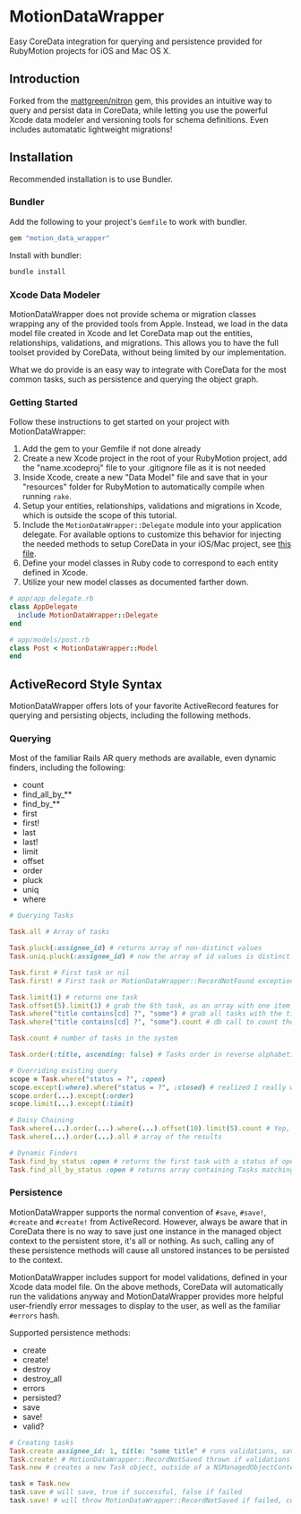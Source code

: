 # MotionDataWrapper
Easy CoreData integration for querying and persistence provided for RubyMotion projects for iOS and Mac OS X.

## Introduction
Forked from the [mattgreen/nitron](https://github.com/mattgreen/nitron/) gem, this provides an intuitive way to query and persist data in CoreData, while letting you use the powerful Xcode data modeler and versioning tools for schema definitions.  Even includes automatatic lightweight migrations!

## Installation
Recommended installation is to use Bundler.

### Bundler

Add the following to your project's `Gemfile` to work with bundler.

```ruby
gem "motion_data_wrapper"
```

Install with bundler:

```ruby
bundle install
```

### Xcode Data Modeler
MotionDataWrapper does not provide schema or migration classes wrapping any of the provided tools from Apple. Instead, we load in the data model file created in Xcode and let CoreData map out the entities, relationships, validations, and migrations.  This allows you to have the full toolset provided by CoreData, without being limited by our implementation.

What we do provide is an easy way to integrate with CoreData for the most common tasks, such as persistence and querying the object graph.

### Getting Started
Follow these instructions to get started on your project with MotionDataWrapper:

1. Add the gem to your Gemfile if not done already
2. Create a new Xcode project in the root of your RubyMotion project, add the "name.xcodeproj" file to your .gitignore file as it is not needed
3. Inside Xcode, create a new "Data Model" file and save that in your "resources" folder for RubyMotion to automatically compile when running `rake`.
4. Setup your entities, relationships, validations and migrations in Xcode, which is outside the scope of this tutorial.
5. Include the `MotionDataWrapper::Delegate` module into your application delegate.  For available options to customize this behavior for injecting the needed methods to setup CoreData in your iOS/Mac project, see [this file](https://github.com/macfanatic/motion_data_wrapper/blob/master/lib/motion_data_wrapper/delegate.rb).
6. Define your model classes in Ruby code to correspond to each entity defined in Xcode.
7. Utilize your new model classes as documented farther down.

```ruby
# app/app_delegate.rb
class AppDelegate
  include MotionDataWrapper::Delegate
end

# app/models/post.rb
class Post < MotionDataWrapper::Model
end
```

## ActiveRecord Style Syntax
MotionDataWrapper offers lots of your favorite ActiveRecord features for querying and persisting objects, including the following methods.

### Querying
Most of the familiar Rails AR query methods are available, even dynamic finders, including the following:

* count
* find_all_by_**
* find_by_**
* first
* first!
* last
* last!
* limit
* offset
* order
* pluck
* uniq
* where

```ruby
# Querying Tasks

Task.all # Array of tasks

Task.pluck(:assignee_id) # returns array of non-distinct values
Task.uniq.pluck(:assignee_id) # now the array of id values is distinct

Task.first # First task or nil
Task.first! # First task or MotionDataWrapper::RecordNotFound exception

Task.limit(1) # returns one task
Task.offset(5).limit(1) # grab the 6th task, as an array with one item in it
Task.where("title contains[cd] ?", "some") # grab all tasks with the title containing "some", case insensitive
Task.where("title contains[cd] ?", "some").count # db call to count the objects matching the conditions

Task.count # number of tasks in the system

Task.order(:title, ascending: false) # Tasks order in reverse alphabetical order on title attribute

# Overriding existing query
scope = Task.where("status = ?", :open)
scope.except(:where).where("status = ?", :closed) # realized I really wanted closed items
scope.order(...).except(:order)
scope.limit(...).except(:limit)

# Daisy Chaining
Task.where(...).order(...).where(...).offset(10).limit(5).count # Yep, this works!
Task.where(...).order(...).all # array of the results

# Dynamic Finders
Task.find_by_status :open # returns the first task with a status of open, or nil
Task.find_all_by_status :open # returns array containing Tasks matching that status
```

### Persistence
MotionDataWrapper supports the normal convention of `#save`, `#save!`, `#create` and `#create!` from ActiveRecord.  However, always be aware that in CoreData there is no way to save just one instance in the managed object context to the persistent store, it's all or nothing.  As such, calling any of these persistence methods will cause all unstored instances to be persisted to the context.

MotionDataWrapper includes support for model validations, defined in your Xcode data model file.  On the above methods, CoreData will automatically run the validations anyway and MotionDataWrapper provides more helpful user-friendly error messages to display to the user, as well as the familiar `#errors` hash.

Supported persistence methods:

* create
* create!
* destroy
* destroy_all
* errors
* persisted?
* save
* save!
* valid?

```ruby
# Creating tasks
Task.create assignee_id: 1, title: "some title" # runs validations, saves object into the default context if validations pass
Task.create! # MotionDataWrapper::RecordNotSaved thrown if validations fail
Task.new # creates a new Task object, outside of a NSManagedObjectContext, optionally takes attributes

task = Task.new
task.save # will save, true if successful, false if failed
task.save! # will throw MotionDataWrapper::RecordNotSaved if failed, contains errors object for validation messages
```

